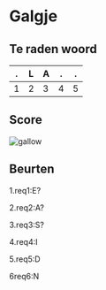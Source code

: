 # Galgje

## Te raden woord

|.|L|A|.|.|
|-|-|-|-|-|
|1|2|3|4|5|

## Score
![gallow](./images/5.png)

## Beurten
1.req1:E? 


2.req2:A?

3.req3:S?


4.req4:I


5.req5:D


6req6:N
